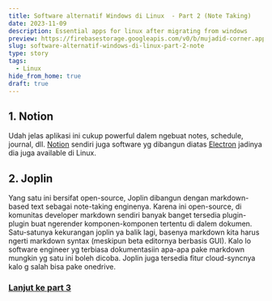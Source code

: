 ```yaml
---
title: Software alternatif Windows di Linux  - Part 2 (Note Taking)
date: 2023-11-09
description: Essential apps for linux after migrating from windows
preview: https://firebasestorage.googleapis.com/v0/b/mujadid-corner.appspot.com/o/storyboard_images%2F2023_11_09-Linux_Essential_Apps%2Fcover.jpg?alt=media
slug: software-alternatif-windows-di-linux-part-2-note
type: story
tags:
  - Linux
hide_from_home: true
draft: true
---
```


## 1. Notion

Udah jelas aplikasi ini cukup powerful dalem ngebuat notes, schedule, journal, dll. [Notion](https://www.notion.so/) sendiri juga software yg dibangun diatas [Electron](https://www.electronjs.org/) jadinya dia juga available di Linux.

## 2. Joplin

Yang satu ini bersifat open-source, Joplin dibangun dengan markdown-based text sebagai note-taking enginenya. Karena ini open-source, di komunitas developer markdown sendiri banyak banget tersedia plugin-plugin buat ngerender komponen-komponen tertentu di dalem dokumen. Satu-satunya kekurangan joplin ya balik lagi, basenya markdown kita harus ngerti markdown syntax (meskipun beta editornya berbasis GUI). Kalo lo software engineer yg terbiasa dokumentasiin apa-apa pake markdown mungkin yg satu ini boleh dicoba. Joplin juga tersedia fitur cloud-syncnya kalo g salah bisa pake onedrive.

### [Lanjut ke part 3](/storyboard/2023/11/software-alternatif-windows-di-linux-part-3-internet)
